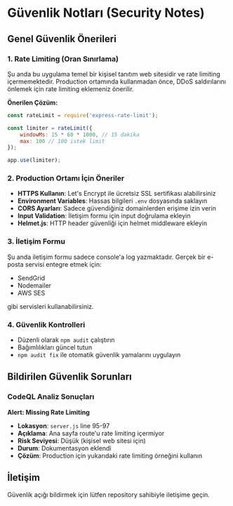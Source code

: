 # Güvenlik Notları (Security Notes)

## Genel Güvenlik Önerileri

### 1. Rate Limiting (Oran Sınırlama)

Şu anda bu uygulama temel bir kişisel tanıtım web sitesidir ve rate limiting içermemektedir. Production ortamında kullanmadan önce, DDoS saldırılarını önlemek için rate limiting eklemeniz önerilir.

**Önerilen Çözüm:**
```javascript
const rateLimit = require('express-rate-limit');

const limiter = rateLimit({
    windowMs: 15 * 60 * 1000, // 15 dakika
    max: 100 // 100 istek limit
});

app.use(limiter);
```

### 2. Production Ortamı İçin Öneriler

- **HTTPS Kullanın**: Let's Encrypt ile ücretsiz SSL sertifikası alabilirsiniz
- **Environment Variables**: Hassas bilgileri `.env` dosyasında saklayın
- **CORS Ayarları**: Sadece güvendiğiniz domainlerden erişime izin verin
- **Input Validation**: İletişim formu için input doğrulama ekleyin
- **Helmet.js**: HTTP header güvenliği için helmet middleware ekleyin

### 3. İletişim Formu

Şu anda iletişim formu sadece console'a log yazmaktadır. Gerçek bir e-posta servisi entegre etmek için:

- SendGrid
- Nodemailer
- AWS SES

gibi servisleri kullanabilirsiniz.

### 4. Güvenlik Kontrolleri

- Düzenli olarak `npm audit` çalıştırın
- Bağımlılıkları güncel tutun
- `npm audit fix` ile otomatik güvenlik yamalarını uygulayın

## Bildirilen Güvenlik Sorunları

### CodeQL Analiz Sonuçları

**Alert: Missing Rate Limiting**
- **Lokasyon**: `server.js` line 95-97
- **Açıklama**: Ana sayfa route'u rate limiting içermiyor
- **Risk Seviyesi**: Düşük (kişisel web sitesi için)
- **Durum**: Dokumentasyon eklendi
- **Çözüm**: Production için yukarıdaki rate limiting örneğini kullanın

## İletişim

Güvenlik açığı bildirmek için lütfen repository sahibiyle iletişime geçin.

